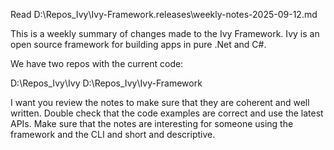 ﻿Read D:\Repos\_Ivy\Ivy-Framework\.releases\weekly-notes-2025-09-12.md

This is a weekly summary of changes made to the Ivy Framework.
Ivy is an open source framework for building apps in pure .Net and C#.

We have two repos with the current code:

D:\Repos\_Ivy\Ivy
D:\Repos\_Ivy\Ivy-Framework

I want you review the notes to make sure that they are coherent and well written. Double check that the code examples are correct and use the latest APIs. Make sure that the notes are interesting for someone using the framework and the CLI and short and descriptive.